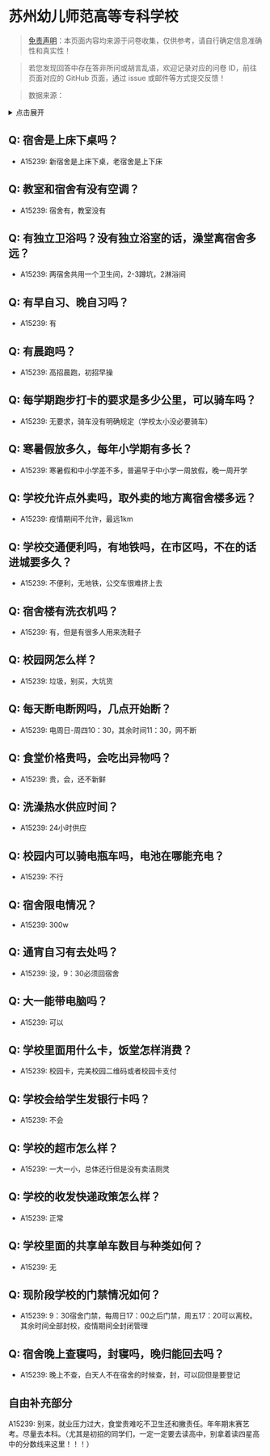 # 苏州幼儿师范高等专科学校

> [免责声明](https://colleges.chat/#_3)：本页面内容均来源于问卷收集，仅供参考，请自行确定信息准确性和真实性！

> 若您发现回答中存在答非所问或胡言乱语，欢迎记录对应的问卷 ID，前往页面对应的 GitHub 页面，通过 issue 或邮件等方式提交反馈！

> 数据来源：

<details><summary>点击展开</summary>
<ul>
<li>A15239: 1248078619@qq.com (2022 年 07 月)</li>
</ul>
</details>

## Q: 宿舍是上床下桌吗？

- A15239: 新宿舍是上床下桌，老宿舍是上下床

## Q: 教室和宿舍有没有空调？

- A15239: 宿舍有，教室没有

## Q: 有独立卫浴吗？没有独立浴室的话，澡堂离宿舍多远？

- A15239: 两宿舍共用一个卫生间，2-3蹲坑，2淋浴间

## Q: 有早自习、晚自习吗？

- A15239: 有

## Q: 有晨跑吗？

- A15239: 高招晨跑，初招早操

## Q: 每学期跑步打卡的要求是多少公里，可以骑车吗？

- A15239: 无要求，骑车没有明确规定（学校太小没必要骑车）

## Q: 寒暑假放多久，每年小学期有多长？

- A15239: 寒暑假和中小学差不多，普遍早于中小学一周放假，晚一周开学

## Q: 学校允许点外卖吗，取外卖的地方离宿舍楼多远？

- A15239: 疫情期间不允许，最远1km

## Q: 学校交通便利吗，有地铁吗，在市区吗，不在的话进城要多久？

- A15239: 不便利，无地铁，公交车很难挤上去

## Q: 宿舍楼有洗衣机吗？

- A15239: 有，但是有很多人用来洗鞋子

## Q: 校园网怎么样？

- A15239: 垃圾，别买，大坑货

## Q: 每天断电断网吗，几点开始断？

- A15239: 电周日-周四10：30，其余时间11：30，网不断

## Q: 食堂价格贵吗，会吃出异物吗？

- A15239: 贵，会，还不新鲜

## Q: 洗澡热水供应时间？

- A15239: 24小时供应

## Q: 校园内可以骑电瓶车吗，电池在哪能充电？

- A15239: 不行

## Q: 宿舍限电情况？

- A15239: 300w

## Q: 通宵自习有去处吗？

- A15239: 没，9：30必须回宿舍

## Q: 大一能带电脑吗？

- A15239: 可以

## Q: 学校里面用什么卡，饭堂怎样消费？

- A15239: 校园卡，完美校园二维码或者校园卡支付

## Q: 学校会给学生发银行卡吗？

- A15239: 不会

## Q: 学校的超市怎么样？

- A15239: 一大一小，总体还行但是没有卖洁厕灵

## Q: 学校的收发快递政策怎么样？

- A15239: 正常

## Q: 学校里面的共享单车数目与种类如何？

- A15239: 无

## Q: 现阶段学校的门禁情况如何？

- A15239: 9：30宿舍门禁，每周日17：00之后门禁，周五17：20可以离校。其余时间全部封校，疫情期间全封闭管理

## Q: 宿舍晚上查寝吗，封寝吗，晚归能回去吗？

- A15239: 晚上不查，白天人不在宿舍的时候查，封，可以回但是要登记

## 自由补充部分

A15239: 别来，就业压力过大，食堂贵难吃不卫生还和撇责任。年年期末赛艺考。尽量去本科。（尤其是初招的同学们，一定一定要去读高中，别拿着读四星高中的分数线来这里！！！）